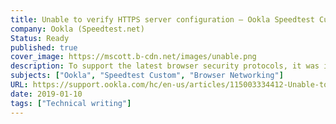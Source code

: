 ```yaml
---
title: Unable to verify HTTPS server configuration – Ookla Speedtest Custom
company: Ookla (Speedtest.net)
Status: Ready
published: true
cover_image: https://mscott.b-cdn.net/images/unable.png
description: To support the latest browser security protocols, it was important that vendors follow guidelines to ensure their server networking software could pass the routine security monitoring watchdog process developed by Ookla.
subjects: ["Ookla", "Speedtest Custom", "Browser Networking"]
URL: https://support.ookla.com/hc/en-us/articles/115003334412-Unable-to-verify-HTTPS-server-configuration
date: 2019-01-10
tags: ["Technical writing"]
---
```


<!-- @format -->
